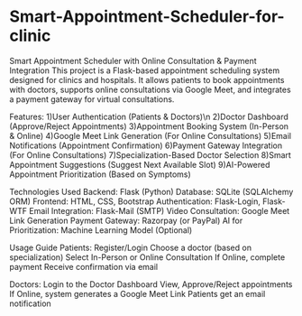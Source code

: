 # Smart-Appointment-Scheduler-for-clinic

Smart Appointment Scheduler with Online Consultation & Payment Integration
This project is a Flask-based appointment scheduling system designed for clinics and hospitals. It allows patients to book appointments with doctors, supports online consultations via Google Meet, and integrates a payment gateway for virtual consultations.

Features:
1)User Authentication (Patients & Doctors)\n
2)Doctor Dashboard (Approve/Reject Appointments)
3)Appointment Booking System (In-Person & Online)
4)Google Meet Link Generation (For Online Consultations)
5)Email Notifications (Appointment Confirmation)
6)Payment Gateway Integration (For Online Consultations)
7)Specialization-Based Doctor Selection
8)Smart Appointment Suggestions (Suggest Next Available Slot)
9)AI-Powered Appointment Prioritization (Based on Symptoms)

Technologies Used
Backend: Flask (Python)
Database: SQLite (SQLAlchemy ORM)
Frontend: HTML, CSS, Bootstrap
Authentication: Flask-Login, Flask-WTF
Email Integration: Flask-Mail (SMTP)
Video Consultation: Google Meet Link Generation
Payment Gateway: Razorpay (or PayPal)
AI for Prioritization: Machine Learning Model (Optional)

Usage Guide
Patients:
Register/Login
Choose a doctor (based on specialization)
Select In-Person or Online Consultation
If Online, complete payment
Receive confirmation via email

Doctors:
Login to the Doctor Dashboard
View, Approve/Reject appointments
If Online, system generates a Google Meet Link
Patients get an email notification


